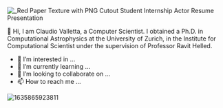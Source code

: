 
![_Red Paper Texture with PNG Cutout Student Internship Actor Resume Presentation](https://user-images.githubusercontent.com/32271546/186423785-e3bcd74d-994a-4d9c-bbf5-362109c67f2d.gif)

👋 Hi, I am Claudio Valletta, a Computer Scientist. 
I obtained a Ph.D. in Computational Astrophysics at the University of Zurich, in the Institute for Computational Scientist under the supervision of Professor Ravit Helled. 

- 👀 I’m interested in ...
- 🌱 I’m currently learning ...
- 💞️ I’m looking to collaborate on ...
- 📫 How to reach me ...

<!---
ClaudioValletta92/ClaudioValletta92 is a ✨ special ✨ repository because its `README.md` (this file) appears on your GitHub profile.
You can click the Preview link to take a look at your changes.
--->
![1635865923811](https://user-images.githubusercontent.com/32271546/186421466-3018bb12-7d76-4e76-84ce-b320e90ab65c.jpeg)
